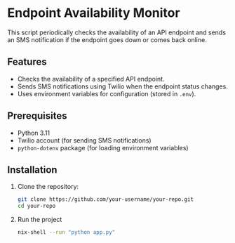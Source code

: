 # Endpoint Availability Monitor

This script periodically checks the availability of an API endpoint and sends an SMS notification if the endpoint goes down or comes back online.

## Features
- Checks the availability of a specified API endpoint.
- Sends SMS notifications using Twilio when the endpoint status changes.
- Uses environment variables for configuration (stored in `.env`).

## Prerequisites
- Python 3.11
- Twilio account (for sending SMS notifications)
- `python-dotenv` package (for loading environment variables)

## Installation
1. Clone the repository:
   ```bash
   git clone https://github.com/your-username/your-repo.git
   cd your-repo
    ```
2. Run the project
    ```bash
    nix-shell --run "python app.py"
    ```
    